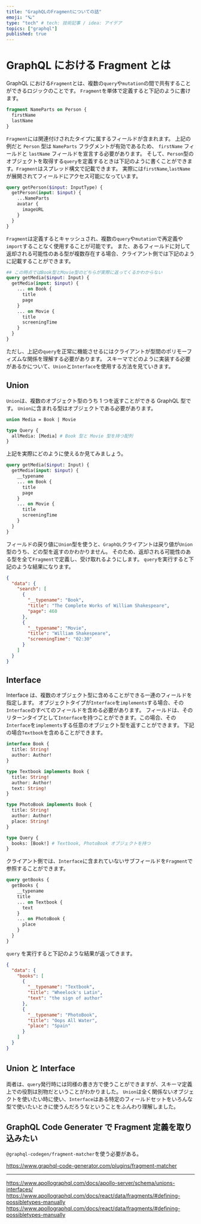 ```yaml
---
title: "GraphQLのFragmentについての話"
emoji: "🪐"
type: "tech" # tech: 技術記事 / idea: アイデア
topics: ["graphql"]
published: true
---
```


# GraphQL における Fragment とは

GraphQL における`Fragment`とは、複数の`query`や`mutation`の間で共有することができるロジックのことです。
`Fragment`を単体で定義すると下記のように書けます。

```graphql
fragment NameParts on Person {
  firstName
  lastName
}
```

`Fragment`には関連付けされたタイプに属するフィールドが含まれます。
上記の例だと `Person` 型は `NameParts` フラグメントが有効であるため、 `firstName` フィールドと `lastName` フィールドを宣言する必要があります。
そして、`Person`型のオブジェクトを取得する`query`を定義するときは下記のように書くことができます。`Fragment`はスプレッド構文で記載できます。
実際には`firstName`,`lastName`が展開されてフィールドにアクセス可能になっています。

```graphql
query getPerson($input: InputType) {
  getPerson(input: $input) {
    ...NameParts
    avatar {
      imageURL
    }
  }
}
```

`Fragment`は定義するとキャッシュされ、複数の`query`や`mutation`で再定義や`import`することなく使用することが可能です。
また、あるフィールドに対して返却される可能性のある型が複数存在する場合、クライアント側では下記のように記載することができます。

```graphql
## この時点ではBook型とMovie型のどちらが実際に返ってくるかわからない
query getMedia($input: Input) {
  getMedia(input: $input) {
    ... on Book {
      title
      page
    }
    ... on Movie {
      title
      screeningTime
    }
  }
}
```

ただし、上記の`query`を正常に機能させるにはクライアントが型間のポリモーフィズムな関係を理解する必要があります。
スキーマでどのように実装する必要があるかについて、`Union`と`Interface`を使用する方法を見ていきます。

## Union

`Union`は、複数のオブジェクト型のうち 1 つを返すことができる GraphQL 型です。
`Union`に含まれる型はオブジェクトである必要があります。

```graphql
union Media = Book | Movie

type Query {
  allMedia: [Media] # Book 型と Movie 型を持つ配列
}
```

上記を実際にどのように使えるか見てみましょう。

```graphql
query getMedia($input: Input) {
  getMedia(input: $input) {
    __typename
    ... on Book {
      title
      page
    }
    ... on Movie {
      title
      screeningTime
    }
  }
}
```

フィールドの戻り値に`Union`型を使うと、`GraphQL`クライアントは戻り値が`Union`型のうち、どの型を返すのかわかりません。
そのため、返却される可能性のある型を全て`Fragment`で定義し、受け取れるようにします。
`query`を実行すると下記のような結果になります。

```json
{
  "data": {
    "search": [
      {
        "__typename": "Book",
        "title": "The Complete Works of William Shakespeare",
        "page": 460
      },
      {
        "__typename": "Movie",
        "title": "William Shakespeare",
        "screeningTime": "02:30"
      }
    ]
  }
}
```

## Interface

Interface は、複数のオブジェクト型に含めることができる一連のフィールドを指定します。
オブジェクトタイプが`Interface`を`implements`する場合、その`Interface`のすべてのフィールドを含める必要があります。
フィールドは、そのリターンタイプとして`Interface`を持つことができます。この場合、その`Interface`を`implements`する任意のオブジェクト型を返すことができます。
下記の場合`Textbook`を含めることができます。

```graphql
interface Book {
  title: String!
  author: Author!
}

type Textbook implements Book {
  title: String!
  author: Author!
  text: String!
}

type PhotoBook implements Book {
  title: String!
  author: Author!
  place: String!
}

type Query {
  books: [Book!] # Textbook, PhotoBook オブジェクトを持つ
}
```

クライアント側では、`Interface`に含まれていないサブフィールドを`Fragment`で参照することができます。

```graphql
query getBooks {
  getBooks {
    __typename
    title
    ... on Textbook {
      text
    }
    ... on PhotoBook {
      place
    }
  }
}
```

`query` を実行すると下記のような結果が返ってきます。

```json
{
  "data": {
    "books": [
      {
        "__typename": "Textbook",
        "title": "Wheelock's Latin",
        "text": "the sign of author"
      },
      {
        "__typename": "PhotoBook",
        "title": "Oops All Water",
        "place": "Spain"
      }
    ]
  }
}
```

## Union と Interface

両者は、`query`発行時には同様の書き方で使うことができますが、スキーマ定義上での役割は別物だということがわかりました。
`Union`は全く関係ないオブジェクトを使いたい時に使い、`Interface`はある特定のフィールドセットをいろんな型で使いたいときに使うんだろうなということをふんわり理解しました。

## GraphQL Code Generater で Fragment 定義を取り込みたい

`@graphql-codegen/fragment-matcher`を使う必要がある。

https://www.graphql-code-generator.com/plugins/fragment-matcher

---

https://www.apollographql.com/docs/apollo-server/schema/unions-interfaces/
https://www.apollographql.com/docs/react/data/fragments/#defining-possibletypes-manually
https://www.apollographql.com/docs/react/data/fragments/#defining-possibletypes-manually

